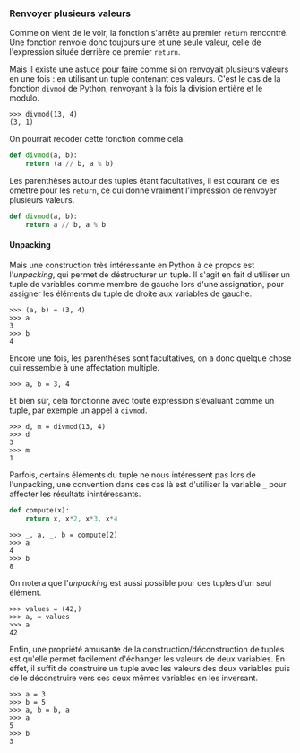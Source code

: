 ### Renvoyer plusieurs valeurs

Comme on vient de le voir, la fonction s'arrête au premier `return` rencontré.
Une fonction renvoie donc toujours une et une seule valeur, celle de l'expression située derrière ce premier `return`.

Mais il existe une astuce pour faire comme si on renvoyait plusieurs valeurs en une fois : en utilisant un tuple contenant ces valeurs.
C'est le cas de la fonction `divmod` de Python, renvoyant à la fois la division entière et le modulo.

```pycon
>>> divmod(13, 4)
(3, 1)
```

On pourrait recoder cette fonction comme cela.

```python
def divmod(a, b):
    return (a // b, a % b)
```

Les parenthèses autour des tuples étant facultatives, il est courant de les omettre pour les `return`, ce qui donne vraiment l'impression de renvoyer plusieurs valeurs.

```python
def divmod(a, b):
    return a // b, a % b
```

#### Unpacking

Mais une construction très intéressante en Python à ce propos est l'_unpacking_, qui permet de déstructurer un tuple.
Il s'agit en fait d'utiliser un tuple de variables comme membre de gauche lors d'une assignation, pour assigner les éléments du tuple de droite aux variables de gauche.

```pycon
>>> (a, b) = (3, 4)
>>> a
3
>>> b
4
```

Encore une fois, les parenthèses sont facultatives, on a donc quelque chose qui ressemble à une affectation multiple.

```pycon
>>> a, b = 3, 4
```

Et bien sûr, cela fonctionne avec toute expression s'évaluant comme un tuple, par exemple un appel à `divmod`.

```pycon
>>> d, m = divmod(13, 4)
>>> d
3
>>> m
1
```

Parfois, certains éléments du tuple ne nous intéressent pas lors de l'unpacking, une convention dans ces cas là est d'utiliser la variable `_` pour affecter les résultats inintéressants.

```python
def compute(x):
    return x, x*2, x*3, x*4
```

```pycon
>>> _, a, _, b = compute(2)
>>> a
4
>>> b
8
```

On notera que l'_unpacking_ est aussi possible pour des tuples d'un seul élément.

```pycon
>>> values = (42,)
>>> a, = values
>>> a
42
```

Enfin, une propriété amusante de la construction/déconstruction de tuples est qu'elle permet facilement d'échanger les valeurs de deux variables.
En effet, il suffit de construire un tuple avec les valeurs des deux variables puis de le déconstruire vers ces deux mêmes variables en les inversant.

```pycon
>>> a = 3
>>> b = 5
>>> a, b = b, a
>>> a
5
>>> b
3
```
